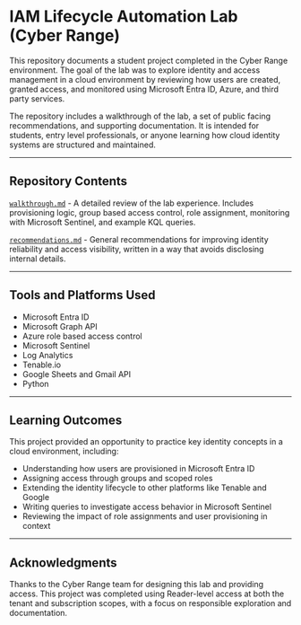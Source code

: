 # IAM Lifecycle Automation Lab (Cyber Range)

This repository documents a student project completed in the Cyber Range environment. The goal of the lab was to explore identity and access management in a cloud environment by reviewing how users are created, granted access, and monitored using Microsoft Entra ID, Azure, and third party services.

The repository includes a walkthrough of the lab, a set of public facing recommendations, and supporting documentation. It is intended for students, entry level professionals, or anyone learning how cloud identity systems are structured and maintained.

---

## Repository Contents

[`walkthrough.md`](./walkthrough.md) - A detailed review of the lab experience. Includes provisioning logic, group based access control, role assignment, monitoring with Microsoft Sentinel, and example KQL queries.

[`recommendations.md`](./recommendations.md) - General recommendations for improving identity reliability and access visibility, written in a way that avoids disclosing internal details.

---

## Tools and Platforms Used

- Microsoft Entra ID  
- Microsoft Graph API  
- Azure role based access control  
- Microsoft Sentinel  
- Log Analytics  
- Tenable.io  
- Google Sheets and Gmail API  
- Python

---

## Learning Outcomes

This project provided an opportunity to practice key identity concepts in a cloud environment, including:

- Understanding how users are provisioned in Microsoft Entra ID  
- Assigning access through groups and scoped roles  
- Extending the identity lifecycle to other platforms like Tenable and Google  
- Writing queries to investigate access behavior in Microsoft Sentinel  
- Reviewing the impact of role assignments and user provisioning in context

---

## Acknowledgments

Thanks to the Cyber Range team for designing this lab and providing access. This project was completed using Reader-level access at both the tenant and subscription scopes, with a focus on responsible exploration and documentation.
